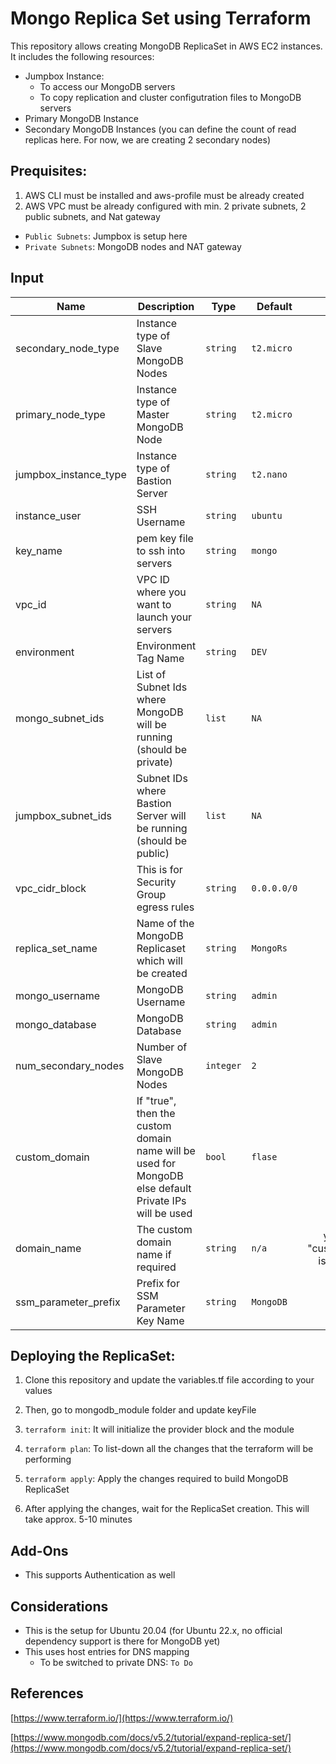 # Mongo Replica Set using Terraform

This repository allows creating MongoDB ReplicaSet in AWS EC2 instances. It includes the following resources:

- Jumpbox Instance:  
    * To access our MongoDB servers
    * To copy replication and cluster configutration files to MongoDB servers   
- Primary MongoDB Instance
- Secondary MongoDB Instances (you can define the count of read replicas here. For now, we are creating 2 secondary nodes)

## Prequisites:

1. AWS CLI must be installed and aws-profile must be already created 
2. AWS VPC must be already configured with min. 2 private subnets, 2 public subnets, and Nat gateway

- `Public Subnets`: Jumpbox is setup here
- `Private Subnets`: MongoDB nodes and NAT gateway

## Input

| Name | Description | Type | Default | Required |
|------|-------------|------|---------|:--------:|
| secondary\_node\_type | Instance type of Slave MongoDB Nodes | `string` | `t2.micro` | yes |
| primary\_node\_type | Instance type of Master MongoDB Node | `string` | `t2.micro` | yes |
| jumpbox\_instance\_type | Instance type of Bastion Server| `string` | `t2.nano` | yes |
| instance\_user | SSH Username | `string` | `ubuntu` | yes |
| key\_name | pem key file to ssh into servers | `string` | `mongo` | yes |
| vpc\_id | VPC ID where you want to launch your servers | `string` | `NA` | yes |
| environment | Environment Tag Name | `string` | `DEV` | yes |
| mongo\_subnet\_ids | List of Subnet Ids where MongoDB will be running (should be private) | `list` | `NA` | yes |
| jumpbox\_subnet\_ids | Subnet IDs where Bastion Server will be running (should be public) | `list` | `NA` | yes |
| vpc\_cidr\_block | This is for Security Group egress rules | `string` | `0.0.0.0/0` | yes |
| replica\_set\_name | Name of the MongoDB Replicaset which will be created  | `string` | `MongoRs` | yes |
| mongo\_username | MongoDB Username | `string` | `admin` | yes |
| mongo\_database | MongoDB Database | `string` | `admin` | yes |
| num\_secondary\_nodes| Number of Slave MongoDB Nodes | `integer` | `2` | yes |
| custom\_domain | If "true", then the custom domain name will be used for MongoDB else default Private IPs will be used | `bool` | `flase` | yes |
| domain\_name | The custom domain name if required | `string` | `n/a` | yes (only if "custom\_domain" is set to true) |
| ssm\_parameter\_prefix | Prefix for SSM Parameter Key Name | `string` | `MongoDB` | yes |

## Deploying the ReplicaSet:

1. Clone this repository and update the variables.tf file according to your values

2. Then, go to mongodb_module folder and update keyFile

3. `terraform init`: It will initialize the provider block and the module

4. `terraform plan`: To list-down all the changes that the terraform will be performing

5. `terraform apply`: Apply the changes required to build MongoDB ReplicaSet

6. After applying the changes, wait for the ReplicaSet creation. This will take approx. 5-10 minutes

## Add-Ons

- This supports Authentication as well

## Considerations

- This is the setup for Ubuntu 20.04 (for Ubuntu 22.x, no official dependency support is there for MongoDB yet)
- This uses host entries for DNS mapping
    * To be switched to private DNS: `To Do`

References
---

[https://www.terraform.io/](https://www.terraform.io/)

[https://www.mongodb.com/docs/v5.2/tutorial/expand-replica-set/](https://www.mongodb.com/docs/v5.2/tutorial/expand-replica-set/)

